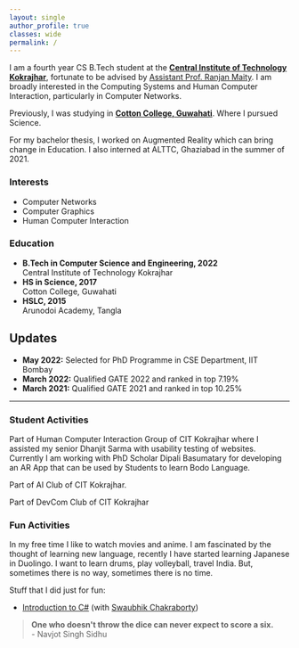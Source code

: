 ```yaml
---
layout: single
author_profile: true
classes: wide
permalink: /
---
```


I am a fourth year CS B.Tech student at the [**Central Institute of Technology Kokrajhar**](https://cit.ac.in/), fortunate to be advised by [Assistant Prof. Ranjan Maity](https://cit.ac.in/departments/profile/cse/dr-ranjan-maity). I am broadly interested in the Computing Systems and Human Computer Interaction, particularly in Computer Networks.

Previously, I was studying in [**Cotton College, Guwahati**](https://cottonuniversity.ac.in/). Where I pursued Science.

For my bachelor thesis, I worked on Augmented Reality which can bring change in Education. I also interned at ALTTC, Ghaziabad in the summer of 2021.

### Interests

- Computer Networks
- Computer Graphics
- Human Computer Interaction

### Education

- **B.Tech in Computer Science and Engineering, 2022**<br>Central Institute of Technology Kokrajhar
- **HS in Science, 2017**<br>Cotton College, Guwahati
- **HSLC, 2015**<br>Arunodoi Academy, Tangla

## Updates

- **May 2022:** Selected for PhD Programme in CSE Department, IIT Bombay
- **March 2022:** Qualified GATE 2022 and ranked in top 7.19%
- **March 2021:** Qualified GATE 2021 and ranked in top 10.25%

---

### Student Activities

Part of Human Computer Interaction Group of CIT Kokrajhar where I assisted my senior Dhanjit Sarma with usability testing of websites. Currently I am working with PhD Scholar Dipali Basumatary for developing an AR App that can be used by Students to learn Bodo Language.

Part of AI Club of CIT Kokrajhar.

Part of DevCom Club of CIT Kokrajhar

### Fun Activities

In my free time I like to watch movies and anime. I am fascinated by the thought of learning new language, recently I have started learning Japanese in Duolingo. I want to learn drums, play volleyball, travel India. But, sometimes there is no way, sometimes there is no time.

Stuff that I did just for fun:

- [Introduction to C#](https://github.com/rickydebojeet/introduction-to-Csharp) (with [Swaubhik Chakraborty](https://swaubhik.github.io))

> **One who doesn't throw the dice can never expect to score a six.** <br>- Navjot Singh Sidhu
